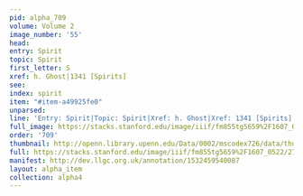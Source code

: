 ```yaml
---
pid: alpha_709
volume: Volume 2
image_number: '55'
head: 
entry: Spirit
topic: Spirit
first_letter: S
xref: h. Ghost|1341 [Spirits]
see: 
index: spirit
item: "#item-a49925fe0"
unparsed: 
line: 'Entry: Spirit|Topic: Spirit|Xref: h. Ghost|Xref: 1341 [Spirits]|Index: spirit|#item-a49925fe0'
full_image: https://stacks.stanford.edu/image/iiif/fm855tg5659%2F1607_0522/full/full/0/default.jpg
order: '709'
thumbnail: http://openn.library.upenn.edu/Data/0002/mscodex726/data/thumb/1607_0522_thumb.jpg
full: https://stacks.stanford.edu/image/iiif/fm855tg5659%2F1607_0522/271,237,3109,640/full/0/default.jpg
manifest: http://dev.llgc.org.uk/annotation/1532459540087
layout: alpha_item
collection: alpha4
---
```


